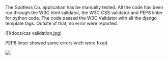 The Spotless Co. applicatian has be manually tested. All the code has been run through the W3C html validator, the W3C CSS validator and PEP8 linter for python code. The code passed the W3C Validator with all the django template tags. Outsite of that, no error were reported. 

![](docs/css validation.jpg)

PEP8 linter showed some errors wich wore fixed. 

![](docs/)